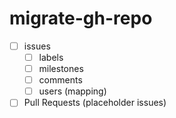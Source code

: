 # migrate-gh-repo

- [ ] issues
  - [ ] labels
  - [ ] milestones
  - [ ] comments
  - [ ] users (mapping)
- [ ] Pull Requests (placeholder issues)
